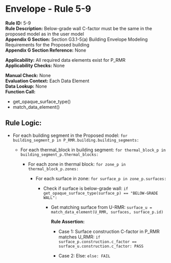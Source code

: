 
# Envelope - Rule 5-9  

**Rule ID:** 5-9  
**Rule Description:** Below-grade wall C-factor must be the same in the proposed model as in the user model  
**Appendix G Section:** Section G3.1-5(a) Building Envelope Modeling Requirements for the Proposed building  
**Appendix G Section Reference:** None  

**Applicability:** All required data elements exist for P_RMR  
**Applicability Checks:** None  

**Manual Check:** None  
**Evaluation Context:** Each Data Element  
**Data Lookup:** None  
**Function Call:**

  - get_opaque_surface_type()
  - match_data_element()

## Rule Logic:  

- For each building segment in the Proposed model: `for building_segment_p in P_RMR.building.building_segments:`  

  - For each thermal_block in building segment: `for thermal_block_p in building_segment_p.thermal_blocks:`  

    - For each zone in thermal block: `for zone_p in thermal_block_p.zones:`  

      - For each surface in zone: `for surface_p in zone_p.surfaces:`  

        - Check if surface is below-grade wall: `if get_opaque_surface_type(surface_p) == "BELOW-GRADE WALL":`

          - Get matching surface from U-RMR: `surface_u = match_data_element(U_RMR, surfaces, surface_p.id)`  

            **Rule Assertion:**  

            - Case 1: Surface construction C-factor in P_RMR matches U_RMR: `if surface_p.construction.c_factor == surface_u.construction.c_factor: PASS`  

            - Case 2: Else: `else: FAIL`  
